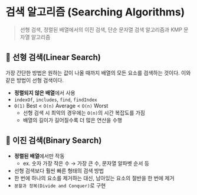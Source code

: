 # 검색 알고리즘 (Searching Algorithms)

> 선형 검색, 정렬된 배열에서의 이진 검색, 단순 문자열 검색 알고리즘과 KMP 문자열 알고리즘

## 📌 선형 검색(Linear Search)

가장 간단한 방법은 원하는 값이 나올 때까지 배열의 모든 요소를 검색하는 것이다. 이와 같은 방법이 선형 검색이다.

- **정렬되지 않은 배열**에서 사용
- `indexOf`, `includes`, `find`, `findIndex`
- `O(1)` Best < `O(n)` Average < `O(n)` Worst
  - 선형 검색 시 최악의 경우에는 `O(n)`의 시간 복잡도를 가짐
  - 배열의 길이가 길어질수록 더 많은 연산을 수행

## 📌 이진 검색(Binary Search)

- **정렬된 배열**에서만 작동
  - ex. 숫자 가장 작은 수 → 가장 큰 수, 문자열 알파벳 순서 등
- 선형 검색보다 훨씬 빠른 형태의 검색 방법
- 한 번에 하나의 요소를 제거하는 대신, 남아있는 요소의 절반을 한 번에 제거
- `분할과 정복(Divide and Conquer)`로 구현
